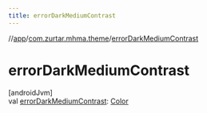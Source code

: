 ```yaml
---
title: errorDarkMediumContrast
---
```

//[app](../../index.html)/[com.zurtar.mhma.theme](index.html)/[errorDarkMediumContrast](error-dark-medium-contrast.html)



# errorDarkMediumContrast



[androidJvm]\
val [errorDarkMediumContrast](error-dark-medium-contrast.html): [Color](https://developer.android.com/reference/kotlin/androidx/compose/ui/graphics/Color.html)



